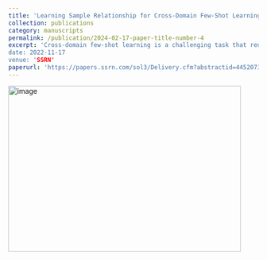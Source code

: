```yaml
---
title: 'Learning Sample Relationship for Cross-Domain Few-Shot Learning'
collection: publications
category: manuscripts
permalink: /publication/2024-02-17-paper-title-number-4
excerpt: 'Cross-domain few-shot learning is a challenging task that requires models to be able to generalize from a source domain to disjoint target domains with limited labeled data. To address this challenge, this paper proposes a novel approach called sample relationship learning (SRL) to enhance the model’s generalization ability. The SRL module consists of both a static and a dynamic components, which work together to enhance the model’s generalization ability. The static module is performed on the feature maps extracted from the backbone network to learn the sample relationship, which is effective for identifying similarities between samples. 
date: 2022-11-17
venue: 'SSRN'
paperurl: 'https://papers.ssrn.com/sol3/Delivery.cfm?abstractid=4452073'
---
```

<img width="468" height="334" alt="image" src="https://github.com/user-attachments/assets/75fbc624-6481-4c9c-bc74-5fb959ccab9f" />

